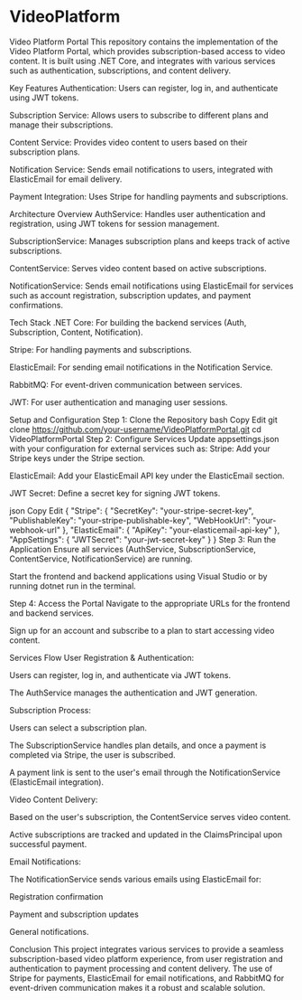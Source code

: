 # VideoPlatform
Video Platform Portal
This repository contains the implementation of the Video Platform Portal, which provides subscription-based access to video content. It is built using .NET Core, and integrates with various services such as authentication, subscriptions, and content delivery.

Key Features
Authentication: Users can register, log in, and authenticate using JWT tokens.

Subscription Service: Allows users to subscribe to different plans and manage their subscriptions.

Content Service: Provides video content to users based on their subscription plans.

Notification Service: Sends email notifications to users, integrated with ElasticEmail for email delivery.

Payment Integration: Uses Stripe for handling payments and subscriptions.

Architecture Overview
AuthService: Handles user authentication and registration, using JWT tokens for session management.

SubscriptionService: Manages subscription plans and keeps track of active subscriptions.

ContentService: Serves video content based on active subscriptions.

NotificationService: Sends email notifications using ElasticEmail for services such as account registration, subscription updates, and payment confirmations.

Tech Stack
.NET Core: For building the backend services (Auth, Subscription, Content, Notification).

Stripe: For handling payments and subscriptions.

ElasticEmail: For sending email notifications in the Notification Service.

RabbitMQ: For event-driven communication between services.

JWT: For user authentication and managing user sessions.

Setup and Configuration
Step 1: Clone the Repository
bash
Copy
Edit
git clone https://github.com/your-username/VideoPlatformPortal.git
cd VideoPlatformPortal
Step 2: Configure Services
Update appsettings.json with your configuration for external services such as:
Stripe: Add your Stripe keys under the Stripe section.

ElasticEmail: Add your ElasticEmail API key under the ElasticEmail section.

JWT Secret: Define a secret key for signing JWT tokens.

json
Copy
Edit
{
  "Stripe": {
    "SecretKey": "your-stripe-secret-key",
    "PublishableKey": "your-stripe-publishable-key",
    "WebHookUrl": "your-webhook-url"
  },
  "ElasticEmail": {
    "ApiKey": "your-elasticemail-api-key"
  },
  "AppSettings": {
    "JWTSecret": "your-jwt-secret-key"
  }
}
Step 3: Run the Application
Ensure all services (AuthService, SubscriptionService, ContentService, NotificationService) are running.

Start the frontend and backend applications using Visual Studio or by running dotnet run in the terminal.

Step 4: Access the Portal
Navigate to the appropriate URLs for the frontend and backend services.

Sign up for an account and subscribe to a plan to start accessing video content.

Services Flow
User Registration & Authentication:

Users can register, log in, and authenticate via JWT tokens.

The AuthService manages the authentication and JWT generation.

Subscription Process:

Users can select a subscription plan.

The SubscriptionService handles plan details, and once a payment is completed via Stripe, the user is subscribed.

A payment link is sent to the user's email through the NotificationService (ElasticEmail integration).

Video Content Delivery:

Based on the user's subscription, the ContentService serves video content.

Active subscriptions are tracked and updated in the ClaimsPrincipal upon successful payment.

Email Notifications:

The NotificationService sends various emails using ElasticEmail for:

Registration confirmation

Payment and subscription updates

General notifications.

Conclusion
This project integrates various services to provide a seamless subscription-based video platform experience, from user registration and authentication to payment processing and content delivery. The use of Stripe for payments, ElasticEmail for email notifications, and RabbitMQ for event-driven communication makes it a robust and scalable solution.
